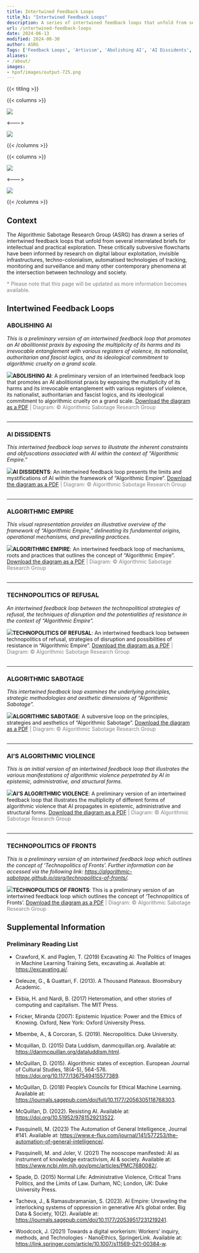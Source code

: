 ```yaml
---
title: Intertwined Feedback Loops
title_h1: "Intertwined Feedback Loops"
description: A series of intertwined feedback loops that unfold from several interrelated briefs, which are designed to facilitate intellectual and practical exploration.
url: /intertwined-feedback-loops
date: 2024-06-13
modified: 2024-08-30
author: ASRG
Tags: ['Feedback Loops', 'Artivism', 'Abolishing AI', 'AI Dissidents', 'Algorithmic Empire', 'Technopolitics of Refusal', 'Algorithmic Sabotage', 'AI’s Algorithmic Violence', 'Technopolitics of Fronts', 'ASRG', 'AI']
aliases:
- /about/
images:
- hpof/images/output-725.png
---
```


{{< titling >}}

{{< columns >}} 

<div class="caption"><img src="images/output-378.png"></div>

<--->

<div class="caption"><img src="images/output-162.png"></div>

{{< /columns >}}

{{< columns >}} 

<div class="caption"><img src="images/output-500.png"></div>

<--->

<div class="caption"><img src="images/output-022.png"></div>

{{< /columns >}}

## Context

The Algorithmic Sabotage Research Group (ASRG) has drawn a series of intertwined feedback loops that unfold from several interrelated briefs for intellectual and practical exploration. These critically subversive flowcharts have been informed by research on digital labour exploitation, invisible infrastructures, techno-colonialism, automatised technologies of tracking, monitoring and surveillance and many other contemporary phenomena at the intersection between technology and society.

<span style="color:grey"> * Please note that this page will be updated as more information becomes available.</span>

## Intertwined Feedback Loops 

### ABOLISHING AI

_This is a preliminary version of an intertwined feedback loop that promotes an AI abolitionist praxis by exposing the multiplicity of its harms and its irrevocable entanglement with various registers of violence, its nationalist, authoritarian and fascist logics, and its ideological commitment to algorithmic cruelty on a grand scale._

<div class="caption"><img src="images/output-378.png"><strong>ABOLISHING AI</strong>: A preliminary version of an intertwined feedback loop that promotes an AI abolitionist praxis by exposing the multiplicity of its harms and its irrevocable entanglement with various registers of violence, its nationalist, authoritarian and fascist logics, and its ideological commitment to algorithmic cruelty on a grand scale. <a href="https://cryptpad.fr/file/#/2/file/ts0tiWAKkphB5yhEkd3bEhDv/">Download the diagram as a PDF</a><span style="color:grey"> | Diagram: © Algorithmic Sabotage Research Group</span></div>

<tr><td>&nbsp;</td></tr>

***

### AI DISSIDENTS

_This intertwined feedback loop serves to illustrate the inherent constraints and obfuscations associated with AI within the context of “Algorithmic Empire.”_

<div class="caption"><img src="images/output-162.png"><strong>AI DISSIDENTS</strong>: An intertwined feedback loop presents the limits and mystifications of AI within the framework of “Algorithmic Empire”. <a href="https://cryptpad.fr/file/#/2/file/xoK2qrqbuUwwV57HfVk12HVi/">Download the diagram as a PDF</a><span style="color:grey"> | Diagram: © Algorithmic Sabotage Research Group</span></div>

<tr><td>&nbsp;</td></tr>

***

### ALGORITHMIC EMPIRE

_This visual representation provides an illustrative overview of the framework of “Algorithmic Empire,” delineating its fundamental origins, operational mechanisms, and prevailing practices._

<div class="caption"><img src="images/output-500.png"><strong>ALGORITHMIC EMPIRE</strong>: An intertwined feedback loop of mechanisms, roots and practices that outlines the concept of “Algorithmic Empire”. <a href="https://cryptpad.fr/file/#/2/file/Xfn7sBZ8sBdeJhEDaPswn-Ik/">Download the diagram as a PDF</a><span style="color:grey"> | Diagram: © Algorithmic Sabotage Research Group</span></div>

<tr><td>&nbsp;</td></tr>

***

### TECHNOPOLITICS OF REFUSAL

_An intertwined feedback loop between the technopolitical strategies of refusal, the techniques of disruption and the potentialities of resistance in the context of “Algorithmic Empire”._

<div class="caption"><img src="images/output-022.png"><strong>TECHNOPOLITICS OF REFUSAL</strong>: An intertwined feedback loop between technopolitics of refusal, strategies of disruption and possibilities of resistance in “Algorithmic Empire”. <a href="https://cryptpad.fr/file/#/2/file/+Q3LBu5wMSSwfJfK8XtdASo1/">Download the diagram as a PDF</a><span style="color:grey"> | Diagram: © Algorithmic Sabotage Research Group</span></div>

<tr><td>&nbsp;</td></tr>

***

### ALGORITHMIC SABOTAGE

_This intertwined feedback loop examines the underlying principles, strategic methodologies and aesthetic dimensions of “Algorithmic Sabotage”._

<div class="caption"><img src="images/output-091.png"><strong>ALGORITHMIC SABOTAGE</strong>: A subversive loop on the principles, strategies and aesthetics of “Algorithmic Sabotage”. <a href="https://cryptpad.fr/file/#/2/file/oBrgH8sY9GdGv8Anpi7-iHpR/">Download the diagram as a PDF</a><span style="color:grey"> | Diagram: © Algorithmic Sabotage Research Group</span></div>

<tr><td>&nbsp;</td></tr>

***

### AI’S ALGORITHMIC VIOLENCE

_This is an initial version of an intertwined feedback loop that illustrates the various manifestations of algorithmic violence perpetrated by AI in epistemic, administrative, and structural forms._

<div class="caption"><img src="images/output-031.png"><strong>AI’S ALGORITHMIC VIOLENCE</strong>: A preliminary version of an intertwined feedback loop that illustrates the multiplicity of different forms of algorithmic violence that AI propagates in epistemic, administrative and structural forms. <a href="https://cryptpad.fr/file/#/2/file/HlQw9BYZPRBP9FyCzipqKIWy/">Download the diagram as a PDF</a><span style="color:grey"> | Diagram: © Algorithmic Sabotage Research Group</span></div>

<tr><td>&nbsp;</td></tr>

***

### TECHNOPOLITICS OF FRONTS

_This is a preliminary version of an intertwined feedback loop which outlines the concept of ‘Technopolitics of Fronts’. Further information can be accessed via the following link: https://algorithmic-sabotage.github.io/asrg/technopolitics-of-fronts/._

<div class="caption"><img src="images/output-639.png"><strong>TECHNOPOLITICS OF FRONTS</strong>: This is a preliminary version of an intertwined feedback loop</a> which outlines the concept of ‘Technopolitics of Fronts’. <a href="https://cryptpad.fr/file/#/2/file/yE4q4zLF7GRQnsRw4dQaKzCl/">Download the diagram as a PDF</a><span style="color:grey"> | Diagram: © Algorithmic Sabotage Research Group</span></div>

## Supplemental Information

### Preliminary Reading List

- Crawford, K. and Paglen, T. (2019) Excavating AI: The Politics of Images in Machine Learning Training Sets, excavating.ai. Available at: https://excavating.ai/.

- Deleuze, G., & Guattari, F. (2013). A Thousand Plateaus. Bloomsbury Academic.

- Ekbia, H. and Nardi, B. (2017) Heteromation, and other stories of computing and capitalism. The MIT Press.

- Fricker, Miranda (2007): Epistemic Injustice: Power and the Ethics of Knowing. Oxford, New York: Oxford University Press.

- Mbembe, A., & Corcoran, S. (2019). Necropolitics. Duke University.

- Mcquillan, D. (2015) Data Luddism, danmcquillan.org. Available at: https://danmcquillan.org/dataluddism.html.

- McQuillan, D. (2015). Algorithmic states of exception. European Journal of Cultural Studies, 18(4-5), 564-576. https://doi.org/10.1177/1367549415577389.

- McQuillan, D. (2018) People’s Councils for Ethical Machine Learning. Available at: https://journals.sagepub.com/doi/full/10.1177/2056305118768303.

- McQuillan, D. (2022). Resisting AI. Available at: https://doi.org/10.51952/9781529213522.

- Pasquinelli, M. (2023) The Automation of General Intelligence, Journal #141. Available at: https://www.e-flux.com/journal/141/577253/the-automation-of-general-intelligence/.

- Pasquinelli, M. and Joler, V. (2021) The nooscope manifested: AI as instrument of knowledge extractivism, AI & society. Available at: https://www.ncbi.nlm.nih.gov/pmc/articles/PMC7680082/.

- Spade, D. (2015) Normal Life: Administrative Violence, Critical Trans Politics, and the Limits of Law. Durham, NC; London, UK: Duke University Press.

- Tacheva, J., & Ramasubramanian, S. (2023). AI Empire: Unraveling the interlocking systems of oppression in generative AI’s global order. Big Data & Society, 10(2). Available at: https://journals.sagepub.com/doi/10.1177/20539517231219241.

- Woodcock, J. (2021) Towards a digital workerism: Workers’ inquiry, methods, and Technologies - NanoEthics, SpringerLink. Available at: https://link.springer.com/article/10.1007/s11569-021-00384-w.



